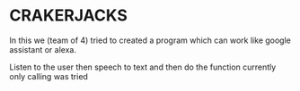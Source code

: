 ﻿# CRAKERJACKS

In this we (team of 4) tried to created a program which can work like google assistant or alexa. 

Listen to the user then speech to text and then do the function currently only calling was tried
